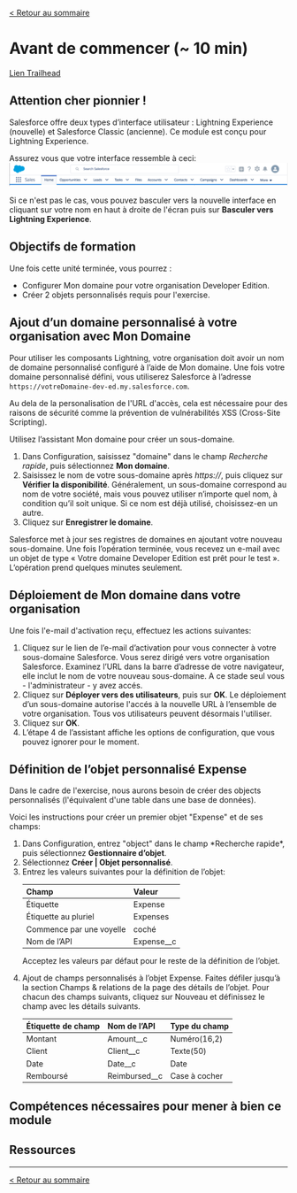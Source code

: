 [&lt; Retour au sommaire](../README.md)

# Avant de commencer (~ 10 min)
[Lien Trailhead](https://trailhead.salesforce.com/fr/modules/lex_dev_lc_basics/units/lex_dev_lc_basics_prereqs)

## Attention cher pionnier !
Salesforce offre deux types d’interface utilisateur : Lightning Experience (nouvelle) et Salesforce Classic (ancienne). Ce module est conçu pour Lightning Experience.

Assurez vous que votre interface ressemble à ceci:
<img src="01/lex-header.png"/>

Si ce n'est pas le cas, vous pouvez basculer vers la nouvelle interface en cliquant sur votre nom en haut à droite de l'écran puis sur **Basculer vers Lightning Experience**.

## Objectifs de formation
Une fois cette unité terminée, vous pourrez :
- Configurer Mon domaine pour votre organisation Developer Edition.
- Créer 2 objets personnalisés requis pour l'exercise.

## Ajout d’un domaine personnalisé à votre organisation avec Mon Domaine
Pour utiliser les composants Lightning, votre organisation doit avoir un nom de domaine personnalisé configuré à l’aide de Mon domaine.
Une fois votre domaine personnalisé défini, vous utiliserez Salesforce à l’adresse `https://votreDomaine-dev-ed.my.salesforce.com`.

Au dela de la personalisation de l'URL d'accès, cela est nécessaire pour des raisons de sécurité comme la prévention de vulnérabilités XSS (Cross-Site Scripting).

Utilisez l’assistant Mon domaine pour créer un sous-domaine.

1. Dans Configuration, saisissez "domaine" dans le champ *Recherche rapide*, puis sélectionnez **Mon domaine**.
2. Saisissez le nom de votre sous-domaine après *https://*, puis cliquez sur **Vérifier la disponibilité**. Généralement, un sous-domaine correspond au nom de votre société, mais vous pouvez utiliser n’importe quel nom, à condition qu’il soit unique. Si ce nom est déjà utilisé, choisissez-en un autre.
3. Cliquez sur **Enregistrer le domaine**.

Salesforce met à jour ses registres de domaines en ajoutant votre nouveau sous-domaine. Une fois l’opération terminée, vous recevez un e-mail avec un objet de type « Votre domaine Developer Edition est prêt pour le test ». L’opération prend quelques minutes seulement.

## Déploiement de Mon domaine dans votre organisation
Une fois l'e-mail d'activation reçu, effectuez les actions suivantes:

1. Cliquez sur le lien de l’e-mail d’activation pour vous connecter à votre sous-domaine Salesforce. Vous serez dirigé vers votre organisation Salesforce. Examinez l’URL dans la barre d’adresse de votre navigateur, elle inclut le nom de votre nouveau sous-domaine. A ce stade seul vous - l'administrateur - y avez accés.
2. Cliquez sur **Déployer vers des utilisateurs**, puis sur **OK**. Le déploiement d’un sous-domaine autorise l'accés à la nouvelle URL à l’ensemble de votre organisation. Tous vos utilisateurs peuvent désormais l'utiliser.
3. Cliquez sur **OK**.
4. L’étape 4 de l’assistant affiche les options de configuration, que vous pouvez ignorer pour le moment.

## Définition de l’objet personnalisé Expense
Dans le cadre de l'exercise, nous aurons besoin de créer des objects personnalisés (l'équivalent d'une table dans une base de données).

Voici les instructions pour créer un premier objet "Expense" et de ses champs:

<ol>
<li>Dans Configuration, entrez "object" dans le champ *Recherche rapide*, puis sélectionnez <b>Gestionnaire d’objet</b>.</li>
<li>Sélectionnez <b>Créer | Objet personnalisé</b>.</li>
<li>Entrez les valeurs suivantes pour la définition de l’objet:

<table>
  <thead>
    <tr>
      <th>Champ</th><th>Valeur</th>
    </tr>
  </thead>
  <tbody>
    <tr>
      <td>Étiquette</td><td>Expense</td>
    </tr>
    <tr>
      <td>Étiquette au pluriel</td><td>Expenses</td>
    </tr>
    <tr>
      <td>Commence par une voyelle</td><td>coché</td>
    </tr>
    <tr>
      <td>Nom de l’API</td><td>Expense__c</td>
    </tr>
  </tbody>
</table>

Acceptez les valeurs par défaut pour le reste de la définition de l’objet.</li>

<li>Ajout de champs personnalisés à l’objet Expense.
Faites défiler jusqu’à la section Champs &amp; relations de la page des détails de l’objet. Pour chacun des champs suivants, cliquez sur Nouveau et définissez le champ avec les détails suivants.

<table>
  <thead>
    <tr>
      <th>Étiquette de champ</th><th>Nom de l’API</th><th>Type du champ</th>
    </tr>
  </thead>
  <tbody>
    <tr>
      <td>Montant</td><td>Amount__c</td><td>Numéro(16,2)</td>
    </tr>
    <tr>
      <td>Client</td><td>Client__c</td><td>Texte(50)</td>
    </tr>
    <tr>
      <td>Date</td><td>Date__c</td><td>Date</td>
    </tr>
    <tr>
      <td>Remboursé</td><td>Reimbursed__c</td><td>Case à cocher</td>
    </tr>
  </tbody>
</table>
</li>
</ol>

## Compétences nécessaires pour mener à bien ce module

## Ressources

---
[&lt; Retour au sommaire](../README.md)
